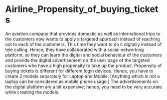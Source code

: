 # Airline_Propensity_of_buying_tickets
An aviation company that provides domestic as well as international trips to the customers now wants to apply a targeted approach instead of reaching out to each of the customers. This time they want to do it digitally instead of tele calling. Hence, they have collaborated with a social networking platform, so they can learn the digital and social behaviour of the customers and provide the digital advertisement on the user page of the targeted customers who have a high propensity to take up the product. Propensity of buying tickets is different for different login devices. Hence, you have to create 2 models separately for Laptop and Mobile. [Anything which is not a laptop can be considered as mobile phone usage.] The advertisements on the digital platform are a bit expensive; hence, you need to be very accurate while creating the models.
